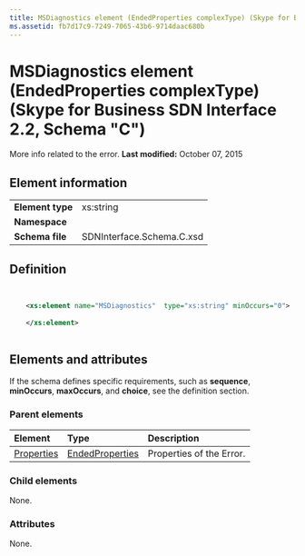 ```yaml
---
title: MSDiagnostics element (EndedProperties complexType) (Skype for Business SDN Interface 2.2, Schema "C")
ms.assetid: fb7d17c9-7249-7065-43b6-9714daac680b
---
```



# MSDiagnostics element (EndedProperties complexType) (Skype for Business SDN Interface 2.2, Schema "C")
More info related to the error. 
 **Last modified:** October 07, 2015
  
    
    


## Element information


|||
|:-----|:-----|
|**Element type**|xs:string |
|**Namespace**||
|**Schema file**|SDNInterface.Schema.C.xsd |
   

## Definition


```XML


    <xs:element name="MSDiagnostics"  type="xs:string" minOccurs="0">
    
    </xs:element>
  
```


## Elements and attributes

If the schema defines specific requirements, such as **sequence**, **minOccurs**, **maxOccurs**, and **choice**, see the definition section. 
  
    
    

### Parent elements



|**Element**|**Type**|**Description**|
|:-----|:-----|:-----|
| [Properties](properties-element-endedtype-complextype-1.md)| [EndedProperties](endedproperties-complextype-1.md)|Properties of the Error. |
   

### Child elements

None. 
  
    
    

### Attributes

None. 
  
    
    

